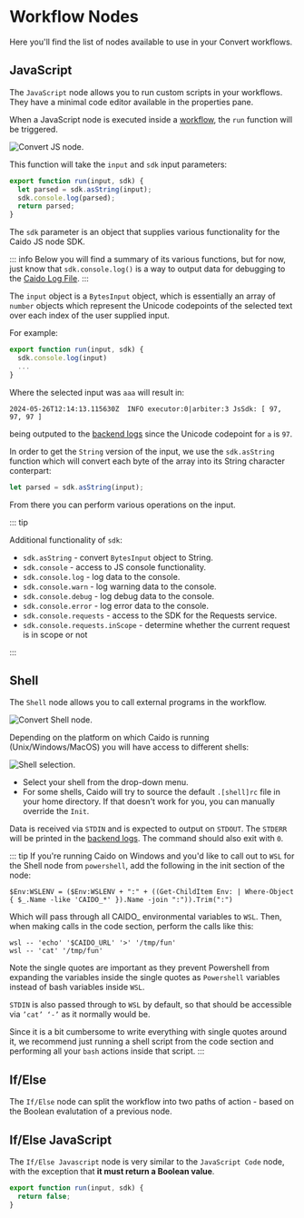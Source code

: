 # Workflow Nodes

Here you'll find the list of nodes available to use in your Convert workflows.

## JavaScript

The `JavaScript` node allows you to run custom scripts in your workflows. They have a minimal code editor available in the properties pane.

When a JavaScript node is executed inside a [workflow](/guides/workflows.md), the `run` function will be triggered.

<img alt="Convert JS node." src="/_images/convert_js_node.png" center/>

This function will take the `input` and `sdk` input parameters:

```js
export function run(input, sdk) {
  let parsed = sdk.asString(input);
  sdk.console.log(parsed);
  return parsed;
}
```

The `sdk` parameter is an object that supplies various functionality for the Caido JS node SDK.

::: info
Below you will find a summary of its various functions, but for now, just know that `sdk.console.log()` is a way to output data for debugging to the [Caido Log File](/guides/data_location.md).
:::

The `input` object is a `BytesInput` object, which is essentially an array of `number` objects which represent the Unicode codepoints of the selected text over each index of the user supplied input.

For example:

```js
export function run(input, sdk) {
  sdk.console.log(input)
  ...
}
```

Where the selected input was `aaa` will result in:

```
2024-05-26T12:14:13.115630Z  INFO executor:0|arbiter:3 JsSdk: [ 97, 97, 97 ]
```

being outputed to the [backend logs](/guides/data_location.md) since the Unicode codepoint for `a` is `97`.

In order to get the `String` version of the input, we use the `sdk.asString` function which will convert each byte of the array into its String character conterpart:

```js
let parsed = sdk.asString(input);
```

From there you can perform various operations on the input.

::: tip

Additional functionality of `sdk`:

- `sdk.asString` - convert `BytesInput` object to String.
- `sdk.console` - access to JS console functionality.
- `sdk.console.log` - log data to the console.
- `sdk.console.warn` - log warning data to the console.
- `sdk.console.debug` - log debug data to the console.
- `sdk.console.error` - log error data to the console.
- `sdk.console.requests` - access to the SDK for the Requests service.
- `sdk.console.requests.inScope` - determine whether the current request is in scope or not

:::

## Shell

The `Shell` node allows you to call external programs in the workflow.

<img alt="Convert Shell node." src="/_images/convert_shell_node.png" center/>

Depending on the platform on which Caido is running (Unix/Windows/MacOS) you will have access to different shells:

<img alt="Shell selection." src="/_images/shell_select_convert.png" center/>

- Select your shell from the drop-down menu.
- For some shells, Caido will try to source the default `.[shell]rc` file in your home directory. If that doesn't work for you, you can manually override the `Init`.

Data is received via `STDIN` and is expected to output on `STDOUT`. The `STDERR` will be printed in the [backend logs](/guides/data_location.md). The command should also exit with `0`.

::: tip
If you're running Caido on Windows and you'd like to call out to `WSL` for the Shell node from `powershell`, add the following in the init section of the node:

```
$Env:WSLENV = ($Env:WSLENV + ":" + ((Get-ChildItem Env: | Where-Object { $_.Name -like 'CAIDO_*' }).Name -join ":")).Trim(":")
```

Which will pass through all CAIDO_ environmental variables to `WSL`.
Then, when making calls in the code section, perform the calls like this:

```
wsl -- 'echo' '$CAIDO_URL' '>' '/tmp/fun'
wsl -- 'cat' '/tmp/fun'
```

Note the single quotes are important as they prevent Powershell from expanding the variables inside the single quotes as `Powershell` variables instead of bash variables inside `WSL`.

`STDIN` is also passed through to `WSL` by default, so that should be accessible via `’cat’ ‘-’` as it normally would be.

Since it is a bit cumbersome to write everything with single quotes around it, we recommend just running a shell script from the code section and performing all your `bash` actions inside that script.
:::

## If/Else

The `If/Else` node can split the workflow into two paths of action - based on the Boolean evalutation of a previous node.

## If/Else JavaScript

The `If/Else Javascript` node is very similar to the `JavaScript Code` node, with the exception that **it must return a Boolean value**.

```javascript
export function run(input, sdk) {
  return false;
}
```
